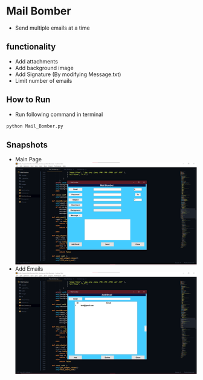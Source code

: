 # Mail Bomber
- Send multiple emails at a time
## functionality 
- Add attachments
- Add background image
- Add Signature (By modifying Message.txt)
- Limit number of emails 
## How to Run
- Run following command in terminal
```sh
python Mail_Bomber.py
```
## Snapshots 
- Main Page
![Main Page](Snapshots/1.png)
- Add Emails
![Emails](Snapshots/2.png)
